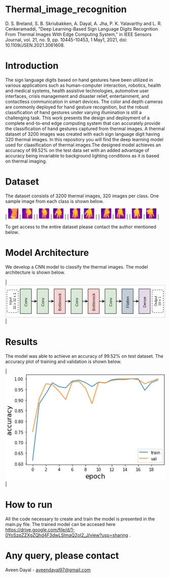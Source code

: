 # Thermal_image_recognition
D. S. Breland, S. B. Skriubakken, A. Dayal, A. Jha, P. K. Yalavarthy and L. R. Cenkeramaddi, "Deep Learning-Based Sign Language Digits Recognition From Thermal Images With Edge Computing System," in IEEE Sensors Journal, vol. 21, no. 9, pp. 10445-10453, 1 May1, 2021, doi: 10.1109/JSEN.2021.3061608.

# Introduction
The sign language digits based on hand gestures have been utilized in various applications such as human-computer interaction, robotics, health and medical systems, health assistive technologies, automotive user interfaces, crisis management and disaster relief, entertainment, and contactless communication in smart devices. The color and depth cameras are commonly deployed for hand gesture recognition, but the robust classification of hand gestures under varying illumination is still a challenging task. This work presents the design and deployment of a complete end-to-end edge computing system that can accurately provide the classification of hand gestures captured from thermal images. A thermal dataset of 3200 images was created with each sign language digit having 320 thermal images. In this repository you will find the deep learning model used for claasification of thermal images.The designed model achieves an accuracy of 99.52% on the test data set with an added advantage of accuracy being invariable to background lighting conditions as it is based on thermal imaging.

# Dataset
The dataset consists of 3200 thermal images, 320 images per class. One sample image from each class is shown below. 

| ![](https://github.com/aveen-d/thermal_image_recognition/blob/main/images/dataset/image_0.png) | ![](https://github.com/aveen-d/thermal_image_recognition/blob/main/images/dataset/image_1.png) |
| ![](https://github.com/aveen-d/thermal_image_recognition/blob/main/images/dataset/image_2.png) | ![](https://github.com/aveen-d/thermal_image_recognition/blob/main/images/dataset/image_3.png) |
| ![](https://github.com/aveen-d/thermal_image_recognition/blob/main/images/dataset/image_4.png) | ![](https://github.com/aveen-d/thermal_image_recognition/blob/main/images/dataset/image_5.png) |
| ![](https://github.com/aveen-d/thermal_image_recognition/blob/main/images/dataset/image_6.png) | ![](https://github.com/aveen-d/thermal_image_recognition/blob/main/images/dataset/image_7.png) |
| ![](https://github.com/aveen-d/thermal_image_recognition/blob/main/images/dataset/image_8.png) | ![](https://github.com/aveen-d/thermal_image_recognition/blob/main/images/dataset/image_9.png) |

To get access to the entire dataset please contact the author mentioned below.

# Model Architecture
We develop a CNN model to classify the thermal images. The model architecture is shown below.

| ![alt-text](https://github.com/aveen-d/thermal_image_recognition/blob/main/images/model/model_arch.png) |
# Results
The model was able to achieve an accuracy of 99.52% on test dataset. The accuracy plot of training and validation is shown below.

| ![](https://github.com/aveen-d/thermal_image_recognition/blob/main/images/accuracy/acc_plot.png) |

# How to run
All the code necessary to create and train the model is presented in the main.py file. The trained model can be accesed here https://drive.google.com/file/d/1-0YoSzpZZXgZQhd4F3dwLSlmaQ2ol2_J/view?usp=sharing . 

# Any query, please contact
Aveen Dayal - aveendayal97@gmail.com

